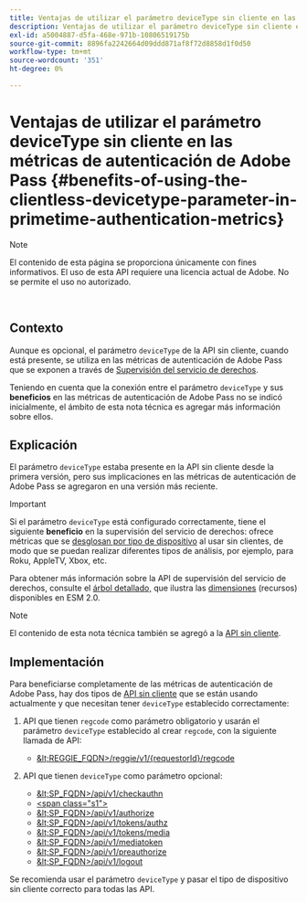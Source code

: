 ```yaml
---
title: Ventajas de utilizar el parámetro deviceType sin cliente en las métricas de autenticación de Adobe Pass
description: Ventajas de utilizar el parámetro deviceType sin cliente en las métricas de autenticación de Adobe Pass
exl-id: a5004887-d5fa-468e-971b-10806519175b
source-git-commit: 8896fa2242664d09ddd871af8f72d8858d1f0d50
workflow-type: tm+mt
source-wordcount: '351'
ht-degree: 0%

---
```


# Ventajas de utilizar el parámetro deviceType sin cliente en las métricas de autenticación de Adobe Pass {#benefits-of-using-the-clientless-devicetype-parameter-in-primetime-authentication-metrics}

>[!NOTE]
>
>El contenido de esta página se proporciona únicamente con fines informativos. El uso de esta API requiere una licencia actual de Adobe. No se permite el uso no autorizado.

</br>

## Contexto

Aunque es opcional, el parámetro `deviceType` de la API sin cliente, cuando está presente, se utiliza en las métricas de autenticación de Adobe Pass que se exponen a través de [Supervisión del servicio de derechos](/help/authentication/entitlement-service-monitoring-overview.md).

Teniendo en cuenta que la conexión entre el parámetro `deviceType` y sus **beneficios** en las métricas de autenticación de Adobe Pass no se indicó inicialmente, el ámbito de esta nota técnica es agregar más información sobre ellos.

## Explicación

El parámetro `deviceType` estaba presente en la API sin cliente desde la primera versión, pero sus implicaciones en las métricas de autenticación de Adobe Pass se agregaron en una versión más reciente.



>[!IMPORTANT]
>
>Si el parámetro `deviceType` está configurado correctamente, tiene el siguiente **beneficio** en la supervisión del servicio de derechos: ofrece métricas que se [desglosan por tipo de dispositivo](/help/authentication/entitlement-service-monitoring-overview.md#clientless_device_type) al usar sin clientes, de modo que se puedan realizar diferentes tipos de análisis, por ejemplo, para Roku, AppleTV, Xbox, etc.


Para obtener más información sobre la API de supervisión del servicio de derechos, consulte el [árbol detallado,](/help/authentication/entitlement-service-monitoring-api.md#drill-down_tree) que ilustra las [dimensiones](/help/authentication/entitlement-service-monitoring-overview.md#esm_dimensions) (recursos) disponibles en ESM 2.0.

>[!NOTE]
>
>El contenido de esta nota técnica también se agregó a la [API sin cliente](#clientless_device_type).




## Implementación

Para beneficiarse completamente de las métricas de autenticación de Adobe Pass, hay dos tipos de [API sin cliente](#web_srvs_summary) que se están usando actualmente y que necesitan tener `deviceType` establecido correctamente:

1. API que tienen `regcode` como parámetro obligatorio y usarán el parámetro `deviceType` establecido al crear `regcode`, con la siguiente llamada de API:
   - [\&lt;REGGIE\_FQDN\>/reggie/v1/{requestorId}/regcode](#reg_serv)

1. API que tienen `deviceType` como parámetro opcional:
   - [\&lt;SP\_FQDN\>/api/v1/checkauthn](#check_authn_token)
   - [&lt;span class=&quot;s1&quot;>](#retrieve_authn_token)
   - [\&lt;SP\_FQDN\>/api/v1/authorize](#init_authz)
   - [\&lt;SP\_FQDN\>/api/v1/tokens/authz](#retrieve_authz_token)
   - [\&lt;SP\_FQDN\>/api/v1/tokens/media](#short_media)
   - [\&lt;SP\_FQDN\>/api/v1/mediatoken](#short_media)
   - [\&lt;SP\_FQDN\>/api/v1/preauthorize](#PreAuthZ_Resources)
   - [\&lt;SP\_FQDN\>/api/v1/logout](#init_logout)

Se recomienda usar el parámetro `deviceType` y pasar el tipo de dispositivo sin cliente correcto para todas las API.

